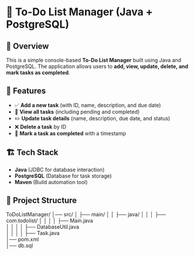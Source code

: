# 📝 To-Do List Manager (Java + PostgreSQL)

## 📌 Overview
This is a simple console-based **To-Do List Manager** built using Java and PostgreSQL. The application allows users to **add, view, update, delete, and mark tasks as completed**.

## 🚀 Features
- ✅ **Add a new task** (with ID, name, description, and due date)
- 📜 **View all tasks** (including pending and completed)
- ✏️ **Update task details** (name, description, due date, and status)
- ❌ **Delete a task** by ID
- 🏁 **Mark a task as completed** with a timestamp

## 🏗️ Tech Stack
- **Java** (JDBC for database interaction)
- **PostgreSQL** (Database for task storage)
- **Maven** (Build automation tool)

## 📂 Project Structure
ToDoListManager/
│── src/
│   ├── main/
│   │   ├── java/
│   │   │   ├── com.todolist/
│   │   │   │   ├── Main.java            
│   │   │   │   ├── DatabaseUtil.java    
│   │   │   │   ├── Task.java            
│── pom.xml                              
│── db.sql                               
